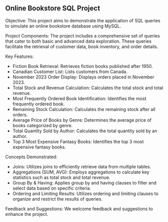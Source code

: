 ## Online Bookstore SQL Project
Objective:
This project aims to demonstrate the application of SQL queries to simulate an online bookstore database using MySQL.

Project Components:
The project includes a comprehensive set of queries that cater to both basic and advanced data exploration. 
These queries facilitate the retrieval of customer data, book inventory, and order details.

Key Features:

- Fiction Book Retrieval: Retrieves fiction books published after 1950.
- Canadian Customer List: Lists customers from Canada.
- November 2023 Order Display: Displays orders placed in November 2023.
- Total Stock and Revenue Calculation: Calculates the total stock and total revenue.
- Most Frequently Ordered Book Identification: Identifies the most frequently ordered book.
- Remaining Stock Calculation: Calculates the remaining stock after all orders.
- Average Price of Books by Genre: Determines the average price of books categorized by genre.
- Total Quantity Sold by Author: Calculates the total quantity sold by an author.
- Top 3 Most Expensive Fantasy Books: Identifies the top 3 most expensive fantasy books.

Concepts Demonstrated:

- Joins: Utilizes joins to efficiently retrieve data from multiple tables.
- Aggregations (SUM, AVG): Employs aggregations to calculate key statistics such as total stock and total revenue.
- Group By & Having: Applies group by and having clauses to filter and select data based on specific criteria.
- Ordering and Limiting Results: Utilizes ordering and limiting clauses to organize and restrict the results of queries.

Feedback and Suggestions:
We welcome feedback and suggestions to enhance the project.
